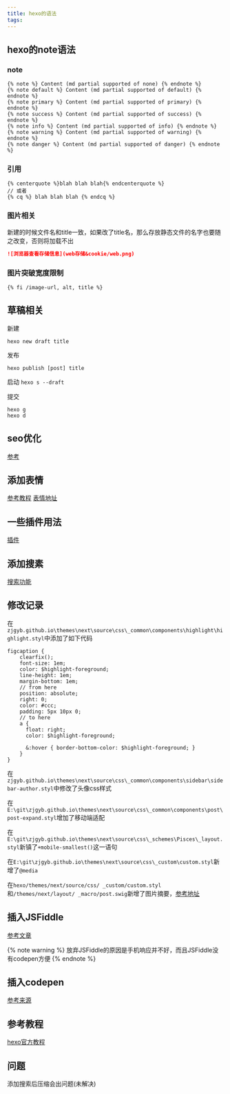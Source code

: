 ```yaml
---
title: hexo的语法
tags:
---
```


## hexo的note语法

### note
```
{% note %} Content (md partial supported of none) {% endnote %}
{% note default %} Content (md partial supported of default) {% endnote %}
{% note primary %} Content (md partial supported of primary) {% endnote %}
{% note success %} Content (md partial supported of success) {% endnote %}
{% note info %} Content (md partial supported of info) {% endnote %}
{% note warning %} Content (md partial supported of warning) {% endnote %}
{% note danger %} Content (md partial supported of danger) {% endnote %}
```

### 引用

```
{% centerquote %}blah blah blah{% endcenterquote %}
// 或者
{% cq %} blah blah blah {% endcq %}
```

### 图片相关

新建的时候文件名和title一致，如果改了title名，那么存放静态文件的名字也要随之改变，否则将加载不出

```md
![浏览器查看存储信息](web存储&cookie/web.png)
```

### 图片突破宽度限制

```
{% fi /image-url, alt, title %}
```

## 草稿相关
新建
``` hexo
hexo new draft title
```
发布
``` hexo
hexo publish [post] title
```
启动
`hexo s --draft`

提交
```
hexo g
hexo d
```
## seo优化
[参考](https://hjptriplebee.github.io/hexo%E7%9A%84SEO%E6%96%B9%E6%B3%95.html/ '参考博客')

## 添加表情

[参考教程](https://novnan.github.io/Hexo/emojis-for-hexo-next/)
[表情地址](https://www.webpagefx.com/tools/emoji-cheat-sheet/)

## 一些插件用法

[插件](https://hexo.io/docs/tag-plugins.html)

## 添加搜素
[搜索功能](https://juejin.im/post/5ad8b40c6fb9a07abd0d314c)

## 修改记录

在`zjgyb.github.io\themes\next\source\css\_common\components\highlight\highlight.styl`中添加了如下代码

``` styl
figcaption {
    clearfix();
    font-size: 1em;
    color: $highlight-foreground;
    line-height: 1em;
    margin-bottom: 1em;
    // from here
    position: absolute;
    right: 0;
    color: #ccc;
    padding: 5px 10px 0;
    // to here
    a {
      float: right;
      color: $highlight-foreground;

      &:hover { border-bottom-color: $highlight-foreground; }
    }
}
```


在`zjgyb.github.io\themes\next\source\css\_common\components\sidebar\sidebar-author.styl`中修改了头像css样式

在`E:\git\zjgyb.github.io\themes\next\source\css\_common\components\post\post-expand.styl`增加了移动端适配

在`E:\git\zjgyb.github.io\themes\next\source\css\_schemes\Pisces\_layout.styl`新镇了`+mobile-smallest()`这一语句

在`E:\git\zjgyb.github.io\themes\next\source\css\_custom\custom.styl`新增了`@media`

在`hexo/themes/next/source/css/ _custom/custom.styl`和`/themes/next/layout/ _macro/post.swig`新增了图片摘要，[参考地址](http://www.wellliu.com/2016/12/30/%E3%80%90%E8%BD%AC%E3%80%91Blog%E6%91%98%E8%A6%81%E9%85%8D%E5%9B%BE/#more)

## 插入JSFiddle

[参考文章](http://www.missfli.com/2018/05/29/github-hexo-next-04.html)

{% note warning %}
放弃JSFiddle的原因是手机响应并不好，而且JSFiddle没有codepen方便
{% endnote %}

## 插入codepen
[参考来源](https://github.com/bibixx/hexo-tag-codepen)

## 参考教程
[hexo官方教程](https://hexo.io/zh-cn/docs/ 'hexo官方教程')

## 问题
添加搜索后压缩会出问题(未解决)